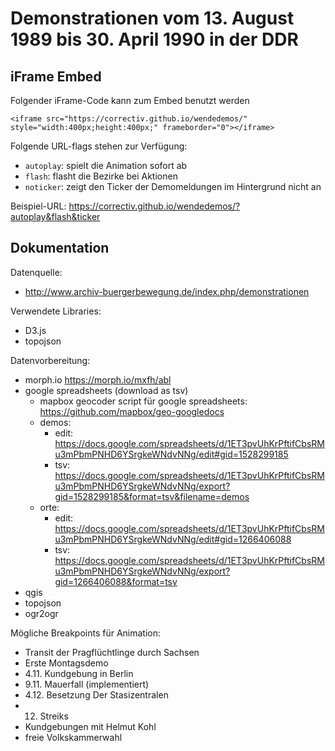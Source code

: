 Demonstrationen vom 13. August 1989 bis 30. April 1990 in der DDR
==========

## iFrame Embed

Folgender iFrame-Code kann zum Embed benutzt werden

    <iframe src="https://correctiv.github.io/wendedemos/" style="width:400px;height:400px;" frameborder="0"></iframe>

Folgende URL-flags stehen zur Verfügung:

- `autoplay`: spielt die Animation sofort ab
- `flash`: flasht die Bezirke bei Aktionen
- `noticker`: zeigt den Ticker der Demomeldungen im Hintergrund nicht an

Beispiel-URL: https://correctiv.github.io/wendedemos/?autoplay&flash&ticker

## Dokumentation

Datenquelle:
* http://www.archiv-buergerbewegung.de/index.php/demonstrationen

Verwendete Libraries:
* D3.js
* topojson

Datenvorbereitung:
* morph.io
  https://morph.io/mxfh/abl
* google spreadsheets (download as tsv)
  * mapbox geocoder script für google spreadsheets: https://github.com/mapbox/geo-googledocs
  * demos:
    * edit: https://docs.google.com/spreadsheets/d/1ET3pvUhKrPftifCbsRMu3mPbmPNHD6YSrgkeWNdvNNg/edit#gid=1528299185
    * tsv: https://docs.google.com/spreadsheets/d/1ET3pvUhKrPftifCbsRMu3mPbmPNHD6YSrgkeWNdvNNg/export?gid=1528299185&format=tsv&filename=demos
  * orte:
    * edit: https://docs.google.com/spreadsheets/d/1ET3pvUhKrPftifCbsRMu3mPbmPNHD6YSrgkeWNdvNNg/edit#gid=1266406088
    * tsv: https://docs.google.com/spreadsheets/d/1ET3pvUhKrPftifCbsRMu3mPbmPNHD6YSrgkeWNdvNNg/export?gid=1266406088&format=tsv
* qgis
* topojson
* ogr2ogr


Mögliche Breakpoints für Animation:
* Transit der Pragflüchtlinge durch Sachsen
* Erste Montagsdemo
* 4.11. Kundgebung in Berlin
* 9.11. Mauerfall (implementiert)
* 4.12. Besetzung Der Stasizentralen
*   12. Streiks
* Kundgebungen mit Helmut Kohl
* freie Volkskammerwahl
